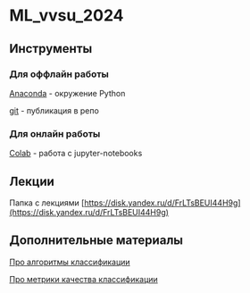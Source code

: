 # ML_vvsu_2024

## Инструменты
### Для оффлайн работы
[Anaconda](https://www.anaconda.com/download/)  - окружение Python

[git](https://git-scm.com/downloads) - публикация в репо

### Для онлайн работы
[Colab](https://colab.research.google.com/) - работа с jupyter-notebooks

## Лекции
Папка с лекциями [https://disk.yandex.ru/d/FrLTsBEUI44H9g](https://disk.yandex.ru/d/FrLTsBEUI44H9g)

## Дополнительные материалы
[Про алгоритмы классификации](https://tproger.ru/translations/scikit-learn-in-python)

[Про метрики качества классификации](https://webiomed.ru/blog/osnovnye-metriki-zadach-klassifikatsii-v-mashinnom-obuchenii/)


